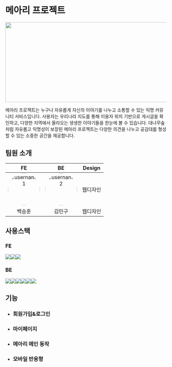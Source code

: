 # 메아리 프로젝트

<img src="https://github.com/Team-Meari/Meari/assets/126738939/362c0400-e081-4df9-ab4d-06381ab3bc54" width="512" height="250"/>

메아리 프로젝트는 누구나 자유롭게 자신의 이야기를 나누고 소통할 수 있는 익명 커뮤니티 서비스입니다. 사용자는 우리나라 지도를 통해 이용자 위치 기반으로 게시글을 확인하고, 다양한 지역에서 올라오는 생생한 이야기들을 한눈에 볼 수 있습니다. 대나무숲처럼 자유롭고 익명성이 보장된 메아리 프로젝트는 다양한 의견을 나누고 공감대를 형성할 수 있는 소중한 공간을 제공합니다.

## 팀원 소개



|FE|BE|Design|
|:---:|:---:|:---:|
|<img src="https://github.com/Shbak111.png" width="100" height="100" alt="username1" style="border-radius: 50%;"/>|<img src="https://github.com/mingu0429.png" width="100" height="100" alt="username2" style="border-radius: 50%;"/>|웹디자인|
|백승훈|김민구|웹디자인|

## 사용스택
### FE
<div style="display: flex;">
  <img src="https://img.shields.io/badge/javascript-F7DF1E?style=for-the-badge&logo=javascript&logoColor=black"/>
  <img src="https://img.shields.io/badge/react.js-61DAFB?style=for-the-badge&logo=react&logoColor=black"/>
  <img src="https://img.shields.io/badge/vercel-%23000000.svg?style=for-the-badge&logo=vercel&logoColor=white"/>
</div>

### BE

<div style="display: flex;">
  <img src="https://img.shields.io/badge/springboot-6DB33F?style=for-the-badge&logo=springboot&logoColor=white"/>
  <img src="https://img.shields.io/badge/mysql-4479A1.svg?style=for-the-badge&logo=mysql&logoColor=white"/>
  <img src="https://img.shields.io/badge/Gradle-02303A.svg?style=for-the-badge&logo=Gradle&logoColor=white"/>
  <img src="https://img.shields.io/badge/java-%23ED8B00.svg?style=for-the-badge&logo=openjdk&logoColor=white"/>
  <img src="https://img.shields.io/badge/springsecurity-%236DB33F.svg?style=for-the-badge&logo=SpringSecurity&logoColor=white"/>
  <img src="https://img.shields.io/badge/amazon_ec2-%23FF9900.svg?style=for-the-badge&logo=amazon-ec2&logoColor=white"/>
</div>

## 기능

- ### 회원가입&로그인

- ### 마이페이지

- ### 메아리 메인 동작

- ### 모바일 반응형 
